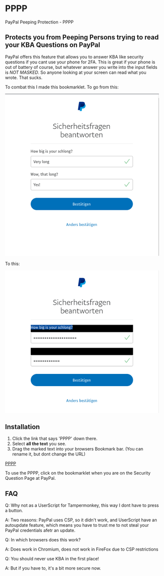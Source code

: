 # PPPP
PayPal Peeping Protection - PPPP

## Protects you from Peeping Persons trying to read your KBA Questions on PayPal

PayPal offers this feature that allows you to answer KBA like security questions if you cant use your phone for 2FA. This is great if your phone is out of battery of course, but whatever answer you write into the input fields is *NOT MASKED*. So anyone looking at your screen can read what you wrote. That sucks.

To combat this I made this bookmarklet. To go from this:

![img1](img/1.png)

To this:

![img2](img/2.png)

## Installation

1) Click the link that says 'PPPP' down there.
2) Select **all the text** you see.
3) Drag the marked text into your browsers Bookmark bar. (You can rename it, but dont change the URL) 

[PPPP](https://raw.githubusercontent.com/p410n3/PPPP/master/pppp.js)

To use the PPPP, click on the bookmarklet when you are on the Security Question Page at PayPal.

## FAQ

Q: Why not as a UserScript for Tampermonkey, this way I dont have to press a button.

A: Two reasons: PayPal uses CSP, so it didn't work, and UserScript 
   have an autoupdate feature, which means you have to trust me to 
   not steal your PayPal credentials afetr an update.

Q: In which browsers does this work?

A: Does work in Chromium, does not work in FireFox due to CSP restrictions

Q: You should never use KBA in the first place!

A: But if you have to, it's a bit more secure now.
